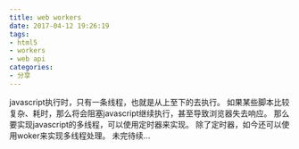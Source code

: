 ```yaml
---
title: web workers
date: 2017-04-12 19:26:19
tags: 
- html5
- workers
- web api
categories: 
- 分享
---
```


javascript执行时，只有一条线程，也就是从上至下的去执行。
如果某些脚本比较复杂、耗时，那么将会阻塞javascript继续执行，甚至导致浏览器失去响应。
那么要实现javascript的多线程，可以使用定时器来实现。
除了定时器，如今还可以使用woker来实现多线程处理。
未完待续...

<!-- more -->
